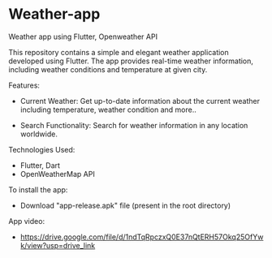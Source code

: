 # Weather-app
Weather app using Flutter, Openweather API

This repository contains a simple and elegant weather application developed using Flutter. The app provides real-time weather information, including weather conditions and temperature at given city.

Features:
- Current Weather: Get up-to-date information about the current weather including temperature, weather condition and more..
* Search Functionality: Search for weather information in any location worldwide.

Technologies Used:
- Flutter, Dart
- OpenWeatherMap API

To install the app:
- Download "app-release.apk" file (present in the root directory)

App video:
- https://drive.google.com/file/d/1ndTqRpczxQ0E37nQtERH57Okq25OfYwk/view?usp=drive_link

